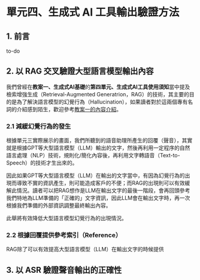 # 單元四、生成式 AI 工具輸出驗證方法

## 1. 前言
to-do

## 2. 以 RAG 交叉驗證大型語言模型輸出內容
我們曾經在**教案一、生成式AI基礎**的**第四單元、生成式AI工具使用須知**當中提及檢索增強生成（Retrieval-Augmented Generatrion，RAG）的技術，其主要的目的是為了解決語言模型的幻覺行為（Hallucination），如果讀者對於這兩個專有名詞的介紹感到陌生，歡迎參考[教案一的內容介紹](https://github.com/AI-FREE-Team/Generative-AI-Industrial-Case-Study/tree/main/%E6%95%99%E6%A1%881%EF%BC%9A%E7%94%9F%E6%88%90%E5%BC%8F%20AI%20%E5%9F%BA%E7%A4%8E/%E5%96%AE%E5%85%833%EF%BC%9A%E7%94%9F%E6%88%90%E5%BC%8F%20AI%20%E5%B7%A5%E5%85%B7%E4%BD%BF%E7%94%A8%E9%A0%88%E7%9F%A5)。

### 2.1 減緩幻覺行為的發生
根據單元三實際展示的畫面，我們所聽到的語音助理所產生的回覆（聲音），其實就是根據GPT等大型語言模型（LLM）輸出的文字，然後再利用一定程序的自然語言處理（NLP）技術，規則化/簡化內容後，再利用文字轉語音（Text-to-Speech）的技術才生出來的。

因此如果GPT等大型語言模型（LLM）在輸出的文字當中，有因為幻覺行為的出現而導致不實的資訊產生，則可能造成客戶的不便；而RAG的出現則可以有效緩解此情況。讀者可以把RAG想作是LLM在輸出文字的最後一階段，會再回頭參考我們特地為LLM準備的「正確的」文字資訊，因此LLM會在輸出文字時，再一次根據我們準備的外部資訊調整最終輸出內容。

此舉將有效降低大型語言模型幻覺行為的出現情況。

### 2.2 根據回覆提供參考索引（Reference）
RAG除了可以有效提高大型語言模型（LLM）在輸出文字的時候提供

## 3. 以 ASR 驗證聲音輸出的正確性

